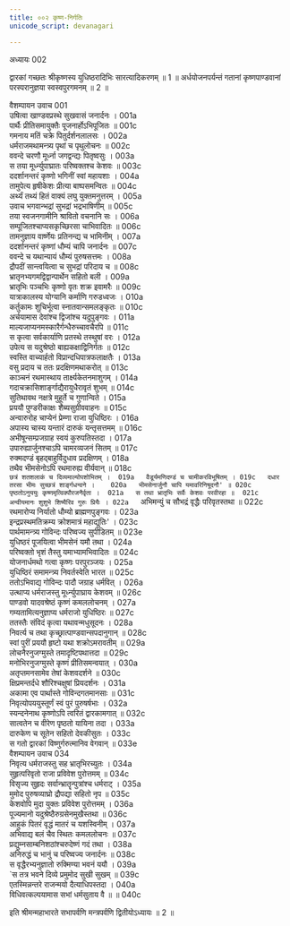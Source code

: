 ```yaml
---
title: ००२ कृष्ण-निर्गतिः
unicode_script: devanagari

---
```

अध्यायः 002

द्वारकां गच्छतः श्रीकृष्णस्य युधिष्ठरादिभिः सारत्यादिकरणम् ॥ 1 ॥ अर्धयोजनपर्यन्तं गतानां कृष्णपाण्डवानां परस्परानुज्ञया स्वस्वपुरगमनम् ॥ 2 ॥

वैशम्पायन उवाच 	001  
उषित्वा खाण्डवप्रस्थे सुखवासं जनार्दनः ।	001a  
पार्थैः प्रीतिसमायुक्तैः पूजनार्होऽभिपूजितः ॥	001c  
गमनाय मतिं चक्रे पितुर्दर्शनलालसः ।	002a  
धर्मराजमथामन्त्र्य पृथां च पृथुलोचनः ॥	002c  
ववन्दे चरणौ मूर्ध्ना जगद्वन्द्यः पितृष्वसुः ।	003a  
स तया मूर्ध्न्युपाघ्रातः परिष्वक्तश्च केशवः ॥	003c  
ददर्शानन्तरं कृष्णो भगिनीं स्वां महायशाः ।	004a  
तामुपेत्य हृषीकेशः प्रीत्या बाष्पसमन्वितः ॥	004c  
अर्थ्यं तथ्यं हितं वाक्यं लघु युक्तमनुत्तरम् ।	005a  
उवाच भगवान्भद्रां सुभद्रां भद्रभाषिणीम् ॥	005c  
तया स्वजनगामीनि श्रावितो वचनानि सः ।	006a  
सम्पूजितश्चाप्यसकृच्छिरसा चाभिवादितः ॥	006c  
तामनुज्ञाय वार्ष्णेयः प्रतिनन्द्य च भामिनीम् ।	007a  
ददर्शानन्तरं कृष्णां धौम्यं चापि जनार्दनः ॥	007c  
ववन्दे च यथान्यायं धौम्यं पुरुषसत्तमः ।	008a  
द्रौपदीं सान्त्वयित्वा च सुभद्रां परिदाय च ॥	008c  
भ्रातृनभ्यगमद्विद्वान्पार्थेन सहितो बली ।	009a  
भ्रातृभिः पञ्चभिः कृष्णो वृतः शक्र इवामरैः ॥	009c  
यात्राकालस्य योग्यानि कर्माणि गरुडध्वजः ।	010a  
कर्तुकामः शुचिर्भूत्वा स्नातवान्समलङ्कृतः ॥	010c  
अर्चयामास देवांश्च द्विजांश्च यदुपुङ्गवः ।	011a  
माल्यजाप्यनमस्कारैर्गन्धैरुच्चावचैरपि ॥	011c  
स कृत्वा सर्वकार्याणि प्रतस्थे तस्थुषां वरः ।	012a  
उपेत्य स यदुश्रेष्ठो बाह्यकक्षाद्विनिर्गतः ॥	012c  
स्वस्ति वाच्यार्हतो विप्रान्दधिपात्रफलाक्षतैः ।	013a  
वसु प्रदाय च ततः प्रदक्षिणमथाकरोत् ॥	013c  
काञ्चनं रथमास्थाय तार्क्ष्यकेतनमाशुगम् ।	014a  
गदाचक्रासिशार्ङ्गाद्यैरायुधैरावृतं शुभम् ॥	014c  
सुतिथावथ नक्षत्रे मुहूर्ते च गुणान्विते ।	015a  
प्रययौ पुण्डरीकाक्षः शैब्यसुग्रीववाहनः ॥	015c  
अन्वारुरोह चाप्येनं प्रेम्णा राजा युधिष्ठिरः ।	016a  
अपास्य चास्य यन्तारं दारुकं यन्तृसत्तमम् ॥	016c  
अभीषून्सम्प्रजग्राह स्वयं कुरुपतिस्तदा ।	017a  
उपारुह्यार्जुनश्चाऽपि चामरव्यजनं सितम् ॥	017c  
रुक्मदण्डं बृहद्बाहुर्विदुधाव प्रदक्षिणम् ।	018a  
तथैव भीमसेनोऽपि रथमारुह्य वीर्यवान् ॥	018c  
`छत्रं शतशलाकं च दिव्यमाल्योपशोभितम् ।	019a  
वैडूर्यमणिदण्डं च चामीकरविभूषितम् ।	019c  
दधार तरसा भीमः सुच्छत्रं शार्ङ्गधन्वने ।	020a  
भीमसेनार्जुनौ चापि यमावरिनिषूदनौ' ॥	020c  
पृष्ठतोऽनुययुः कृष्णमृत्विक्पौरजनैर्वृता ।	021a  
स तथा भ्रातृभिः सर्वैः केशवः परवीरहा ॥	021c  
अन्वीयमानः शुशुभे शिष्यैरिव गुरुः प्रियैः ।	022a  
`अभिमन्युं च सौभद्रं वृद्धैः परिवृतस्तथा ॥	022c  
रथमारोप्य निर्यातो धौम्यो ब्राह्मणपुङ्गवः ।	023a  
इन्द्रप्रस्थमतिक्रम्य क्रोशमात्रं महाद्युतिः' ।	023c  
पार्थमामन्त्र्य गोविन्दः परिष्वज्य सुपीडितम् ॥	023e  
युधिष्ठरं पूजयित्वा भीमसेनं यमौ तथा ।	024a  
परिष्वक्तो भृशं तैस्तु यमाभ्यामभिवादितः ॥	024c  
योजनार्धमथो गत्वा कृष्णः परपुरञ्जयः ।	025a  
युधिष्ठिरं समामन्त्र्य निवर्तस्वेति भारत ॥	025c  
ततोऽभिवाद्य गोविन्दः पादौ जग्राह धर्मवित् ।	026a  
उत्थाप्य धर्मराजस्तु मूर्ध्न्युपाघ्राय केशवम् ॥	026c  
पाण्डवो यादवश्रेष्ठं कृष्णं कमललोचनम् ।	027a  
गम्यतामित्यनुज्ञाप्य धर्मराजो युधिष्ठिरः ॥	027c  
ततस्तैः संविदं कृत्वा यथावन्मधुसूदनः ।	028a  
निवर्त्य च तथा कृच्छ्रात्पाण्डवान्सपदानुगान् ॥	028c  
स्वां पुरीं प्रययौ हृष्टो यथा शक्रोऽमरावतीम् ॥	029a  
लोचनैरनुजग्मुस्ते तमादृष्टिपथात्तदा ॥	029c  
मनोभिरनुजग्मुस्ते कृष्णं प्रीतिसमन्वयात् ।	030a  
अतृप्तमनसामेव तेषां केशवदर्शने ॥	030c  
क्षिप्रमन्तर्दधे शौरिश्चक्षुषां प्रियदर्शनः ।	031a  
अकामा एव पार्थास्ते गोविन्दगतमानसाः ॥	031c  
निवृत्योपययुस्तूर्णं स्वं पुरं पुरुषर्षभाः ।	032a  
स्यन्दनेनाथ कृष्णोऽपि त्वरितं द्वारकामगात् ॥	032c  
सात्वतेन च वीरेण पृष्ठतो यायिना तदा ।	033a  
दारुकेण च सूतेन सहितो देवकीसुतः ।	033c  
स गतो द्वारकां विष्णुर्गरुत्मानिव वेगवान् ॥	033e  
वैशम्पायन उवाच 	034  
निवृत्य धर्मराजस्तु सह भ्रातृभिरच्युतः ।	034a  
सुहृत्परिवृतो राजा प्रविवेश पुरोत्तमम् ॥	034c  
विसृज्य सुहृदः सर्वान्भ्रातॄन्पुत्रांश्च धर्मराट् ।	035a  
मुमोद पुरुषव्याघ्रो द्रौपद्या सहितो नृप ॥	035c  
केशवोपि मुदा युक्तः प्रविवेश पुरोत्तमम् ।	036a  
पूज्यमानो यदुश्रेष्ठैरुग्रसेनमुखैस्तथा ॥	036c  
आहुकं पितरं वृद्धं मातरं च यशस्विनीम् ।	037a  
अभिवाद्य बलं चैव स्थितः कमललोचनः ॥	037c  
प्रद्युम्नसाम्बनिशठांश्चरुदेष्णं गदं तथा ।	038a  
अनिरुद्धं च भानुं च परिष्वज्य जनार्दनः ॥	038c  
स वृद्धैरभ्यनुज्ञातो रुक्मिण्या भवनं ययौ ।	039a  
`स तत्र भवने दिव्ये प्रमुमोद सुखी सुखम् ॥	039c  
एतस्मिन्नन्तरे राजन्मयो दैत्याधिपस्तदा ।	040a  
विधिवत्कल्पयामास सभां धर्मसुताय वै ॥ ॥	040c  

इति श्रीमन्महाभारते सभापर्वणि मन्त्रपर्वणि द्वितीयोऽध्यायः ॥ 2 ॥